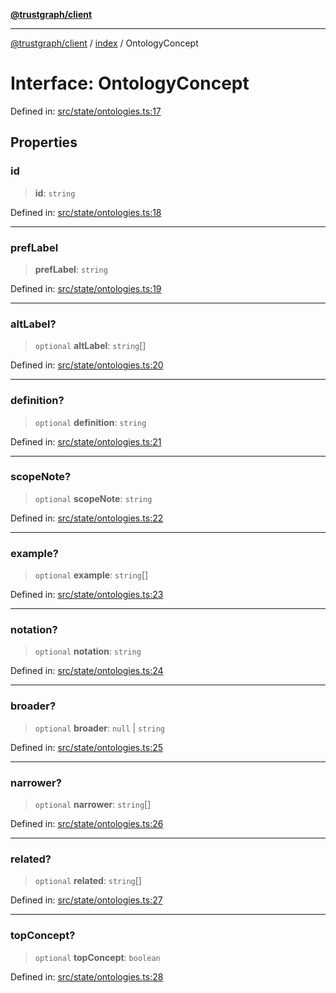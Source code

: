 [**@trustgraph/client**](../../README.md)

***

[@trustgraph/client](../../README.md) / [index](../README.md) / OntologyConcept

# Interface: OntologyConcept

Defined in: [src/state/ontologies.ts:17](https://github.com/trustgraph-ai/trustgraph-ts-client/blob/24d0d0886a310c1fecf9e6fc95cd3a24cf32c92e/src/state/ontologies.ts#L17)

## Properties

### id

> **id**: `string`

Defined in: [src/state/ontologies.ts:18](https://github.com/trustgraph-ai/trustgraph-ts-client/blob/24d0d0886a310c1fecf9e6fc95cd3a24cf32c92e/src/state/ontologies.ts#L18)

***

### prefLabel

> **prefLabel**: `string`

Defined in: [src/state/ontologies.ts:19](https://github.com/trustgraph-ai/trustgraph-ts-client/blob/24d0d0886a310c1fecf9e6fc95cd3a24cf32c92e/src/state/ontologies.ts#L19)

***

### altLabel?

> `optional` **altLabel**: `string`[]

Defined in: [src/state/ontologies.ts:20](https://github.com/trustgraph-ai/trustgraph-ts-client/blob/24d0d0886a310c1fecf9e6fc95cd3a24cf32c92e/src/state/ontologies.ts#L20)

***

### definition?

> `optional` **definition**: `string`

Defined in: [src/state/ontologies.ts:21](https://github.com/trustgraph-ai/trustgraph-ts-client/blob/24d0d0886a310c1fecf9e6fc95cd3a24cf32c92e/src/state/ontologies.ts#L21)

***

### scopeNote?

> `optional` **scopeNote**: `string`

Defined in: [src/state/ontologies.ts:22](https://github.com/trustgraph-ai/trustgraph-ts-client/blob/24d0d0886a310c1fecf9e6fc95cd3a24cf32c92e/src/state/ontologies.ts#L22)

***

### example?

> `optional` **example**: `string`[]

Defined in: [src/state/ontologies.ts:23](https://github.com/trustgraph-ai/trustgraph-ts-client/blob/24d0d0886a310c1fecf9e6fc95cd3a24cf32c92e/src/state/ontologies.ts#L23)

***

### notation?

> `optional` **notation**: `string`

Defined in: [src/state/ontologies.ts:24](https://github.com/trustgraph-ai/trustgraph-ts-client/blob/24d0d0886a310c1fecf9e6fc95cd3a24cf32c92e/src/state/ontologies.ts#L24)

***

### broader?

> `optional` **broader**: `null` \| `string`

Defined in: [src/state/ontologies.ts:25](https://github.com/trustgraph-ai/trustgraph-ts-client/blob/24d0d0886a310c1fecf9e6fc95cd3a24cf32c92e/src/state/ontologies.ts#L25)

***

### narrower?

> `optional` **narrower**: `string`[]

Defined in: [src/state/ontologies.ts:26](https://github.com/trustgraph-ai/trustgraph-ts-client/blob/24d0d0886a310c1fecf9e6fc95cd3a24cf32c92e/src/state/ontologies.ts#L26)

***

### related?

> `optional` **related**: `string`[]

Defined in: [src/state/ontologies.ts:27](https://github.com/trustgraph-ai/trustgraph-ts-client/blob/24d0d0886a310c1fecf9e6fc95cd3a24cf32c92e/src/state/ontologies.ts#L27)

***

### topConcept?

> `optional` **topConcept**: `boolean`

Defined in: [src/state/ontologies.ts:28](https://github.com/trustgraph-ai/trustgraph-ts-client/blob/24d0d0886a310c1fecf9e6fc95cd3a24cf32c92e/src/state/ontologies.ts#L28)
